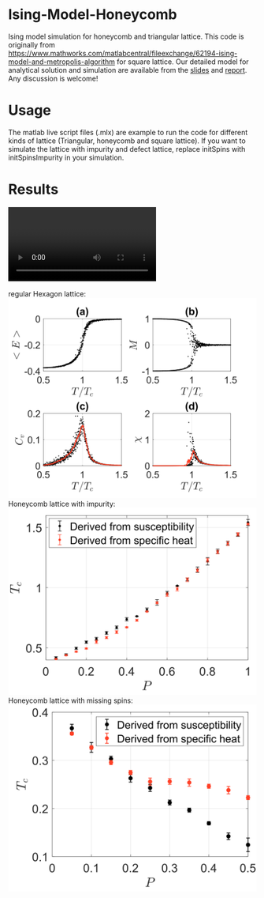 # Ising-Model-Honeycomb
 Ising model simulation for honeycomb and triangular lattice. This code is originally from https://www.mathworks.com/matlabcentral/fileexchange/62194-ising-model-and-metropolis-algorithm for square lattice. Our detailed model for analytical solution and simulation are available from the [slides](./Critical%20Point%20of%20a%202D%20Ising%20Honeycomb.pptx) and [report](./Critical_Point_of_a_2D_Ising_Honeycomb_Lattice.pdf). Any discussion is welcome!

  
 # Usage

The matlab live script files (.mlx) are example to run the code for different kinds of lattice (Triangular, honeycomb and square lattice). 
If you want to simulate the lattice with impurity and defect lattice, replace initSpins with initSpinsImpurity in your simulation.

# Results
![](./Evolve.avi)

regular Hexagon lattice:
<img src="./Figures/RawData.svg">
Honeycomb lattice with impurity:
<img src="./Figures/Impurity.svg">
Honeycomb lattice with missing spins:
<img src=".\\Figures\\Defect.svg">







